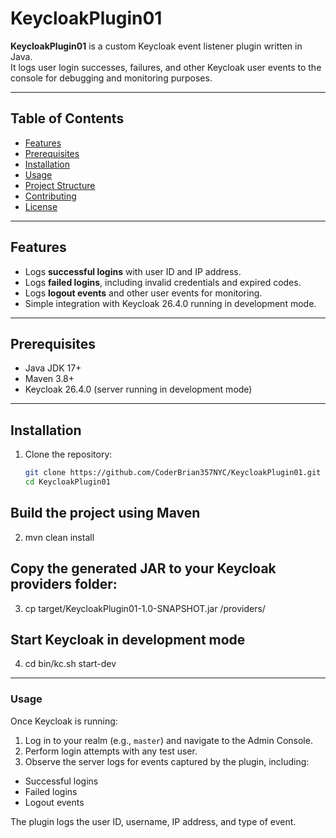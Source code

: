 # KeycloakPlugin01

**KeycloakPlugin01** is a custom Keycloak event listener plugin written in Java.  
It logs user login successes, failures, and other Keycloak user events to the console for debugging and monitoring purposes.

---

## Table of Contents

- [Features](#features)
- [Prerequisites](#prerequisites)
- [Installation](#installation)
- [Usage](#usage)
- [Project Structure](#project-structure)
- [Contributing](#contributing)
- [License](#license)

---

## Features

- Logs **successful logins** with user ID and IP address.
- Logs **failed logins**, including invalid credentials and expired codes.
- Logs **logout events** and other user events for monitoring.
- Simple integration with Keycloak 26.4.0 running in development mode.

---

## Prerequisites

- Java JDK 17+
- Maven 3.8+
- Keycloak 26.4.0 (server running in development mode)

---

## Installation

1. Clone the repository:

   ```bash
   git clone https://github.com/CoderBrian357NYC/KeycloakPlugin01.git
   cd KeycloakPlugin01

## Build the project using Maven
2. mvn clean install

## Copy the generated JAR to your Keycloak providers folder:
3. cp target/KeycloakPlugin01-1.0-SNAPSHOT.jar <keycloak-home>/providers/

## Start Keycloak in development mode
4. cd <keycloak-home>
   bin/kc.sh start-dev

---

### Usage

Once Keycloak is running:

1. Log in to your realm (e.g., `master`) and navigate to the Admin Console.
2. Perform login attempts with any test user.
3. Observe the server logs for events captured by the plugin, including:

- Successful logins
- Failed logins
- Logout events

The plugin logs the user ID, username, IP address, and type of event.
